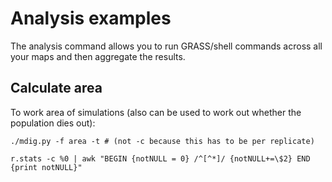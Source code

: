 # Analysis examples

The analysis command allows you to run GRASS/shell commands across all your maps
and then aggregate the results.

## Calculate area

To work area of simulations (also can be used to work out whether the population
dies out):

    ./mdig.py -f area -t # (not -c because this has to be per replicate)

    r.stats -c %0 | awk "BEGIN {notNULL = 0} /^[^*]/ {notNULL+=\$2} END {print notNULL}"

